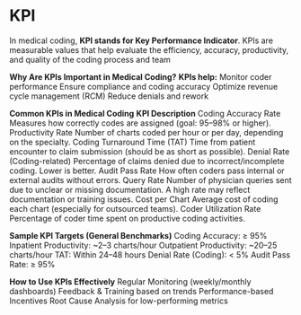 # KPI
In medical coding, **KPI stands for Key Performance Indicator**. KPIs are measurable values that help evaluate the efficiency, accuracy, productivity, and quality of the coding process and team

**Why Are KPIs Important in Medical Coding?**
**KPIs help:**
Monitor coder performance
Ensure compliance and coding accuracy
Optimize revenue cycle management (RCM)
Reduce denials and rework

**Common KPIs in Medical Coding**
**KPI	Description**
Coding Accuracy Rate	Measures how correctly codes are assigned (goal: 95–98% or higher).
Productivity Rate	Number of charts coded per hour or per day, depending on the specialty.
Coding Turnaround Time (TAT)	Time from patient encounter to claim submission (should be as short as possible).
Denial Rate (Coding-related)	Percentage of claims denied due to incorrect/incomplete coding. Lower is better.
Audit Pass Rate	How often coders pass internal or external audits without errors.
Query Rate	Number of physician queries sent due to unclear or missing documentation. A high rate may reflect documentation or training issues.
Cost per Chart	Average cost of coding each chart (especially for outsourced teams).
Coder Utilization Rate	Percentage of coder time spent on productive coding activities.

**Sample KPI Targets (General Benchmarks)**
Coding Accuracy: ≥ 95%
Inpatient Productivity: ~2–3 charts/hour
Outpatient Productivity: ~20–25 charts/hour
TAT: Within 24–48 hours
Denial Rate (Coding): < 5%
Audit Pass Rate: ≥ 95%

**How to Use KPIs Effectively**
Regular Monitoring (weekly/monthly dashboards)
Feedback & Training based on trends
Performance-based Incentives
Root Cause Analysis for low-performing metrics
